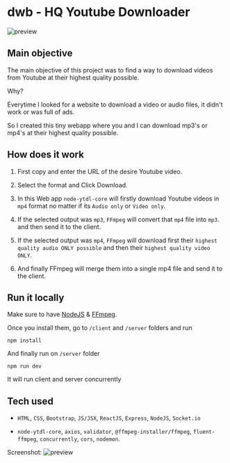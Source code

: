 # dwb - HQ Youtube Downloader

![preview](https://i.imgur.com/bNBFEOD.png)

## Main objective

The main objective of this project was to find a way to download videos from Youtube at their highest quality possible.

Why?

Everytime I looked for a website to download a video or audio files, it didn't work or was full of ads.

So I created this tiny webapp where you and I can download mp3's or mp4's at their highest quality possible.

## How does it work

1. First copy and enter the URL of the desire Youtube video.

2. Select the format and Click Download.

3. In this Web app `node-ytdl-core` will firstly download Youtube videos in `mp4` format no matter if its `Audio only` or `Video only`.

4. If the selected output was `mp3`, `FFmpeg` will convert that `mp4` file into `mp3`. and then send it to the client.

5. If the selected output was `mp4`, `FFmpeg` will download first their `highest quality audio ONLY possible` and then their `highest quality video ONLY`.

6. And finally FFmpeg will merge them into a single mp4 file and send it to the client.

## Run it locally

Make sure to have [NodeJS](https://nodejs.org/en/) & [FFmpeg](https://ffmpeg.org/).

Once you install them, go to `/client` and `/server` folders and run

    npm install

And finally run on `/server` folder

    npm run dev

It will run client and server concurrently

## Tech used

* `HTML`, `CSS`, `Bootstrap`, `JS/JSX`, `ReactJS`, `Express`, `NodeJS`, `Socket.io`

* `node-ytdl-core`, `axios`, `validator`, `@ffmpeg-installer/ffmpeg`, `fluent-ffmpeg`, `concurrently`, `cors`, `nodemon`.

Screenshot:
![preview](https://i.imgur.com/j87CH8e.png)
